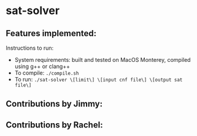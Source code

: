 # sat-solver

Features implemented:
- 

Instructions to run:
- System requirements: built and tested on MacOS Monterey, compiled using g++ or clang++
- To compile: `./compile.sh` 
- To run: `./sat-solver \[limit\] \[input cnf file\] \[output sat file\]`

Contributions by Jimmy:
-


Contributions by Rachel:
- 


